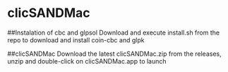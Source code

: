 # clicSANDMac

##Instalation of cbc and glpsol
Download and execute install.sh from the repo to download and install coin-cbc and glpk

##clicSANDMac
Download the latest clicSANDMac.zip from the releases, unzip and double-click on clicSANDMac.app to launch
